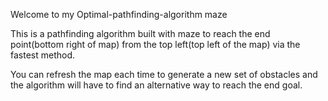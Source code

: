 Welcome to my Optimal-pathfinding-algorithm maze


This is a pathfinding algorithm built with maze to reach the end point(bottom right of map) from the top left(top left of the map) via the fastest method.

You can refresh the map each time to generate a new set of obstacles and the algorithm will have to find an alternative way to reach the end goal.
